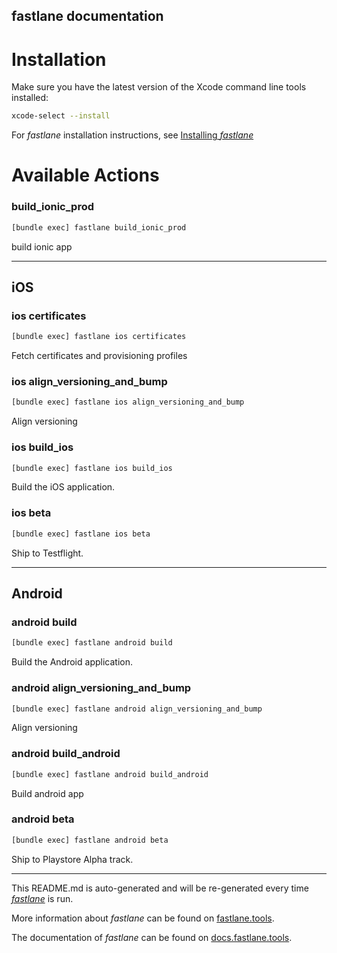 fastlane documentation
----

# Installation

Make sure you have the latest version of the Xcode command line tools installed:

```sh
xcode-select --install
```

For _fastlane_ installation instructions, see [Installing _fastlane_](https://docs.fastlane.tools/#installing-fastlane)

# Available Actions

### build_ionic_prod

```sh
[bundle exec] fastlane build_ionic_prod
```

build ionic app

----


## iOS

### ios certificates

```sh
[bundle exec] fastlane ios certificates
```

Fetch certificates and provisioning profiles

### ios align_versioning_and_bump

```sh
[bundle exec] fastlane ios align_versioning_and_bump
```

Align versioning

### ios build_ios

```sh
[bundle exec] fastlane ios build_ios
```

Build the iOS application.

### ios beta

```sh
[bundle exec] fastlane ios beta
```

Ship to Testflight.

----


## Android

### android build

```sh
[bundle exec] fastlane android build
```

Build the Android application.

### android align_versioning_and_bump

```sh
[bundle exec] fastlane android align_versioning_and_bump
```

Align versioning

### android build_android

```sh
[bundle exec] fastlane android build_android
```

Build android app

### android beta

```sh
[bundle exec] fastlane android beta
```

Ship to Playstore Alpha track.

----

This README.md is auto-generated and will be re-generated every time [_fastlane_](https://fastlane.tools) is run.

More information about _fastlane_ can be found on [fastlane.tools](https://fastlane.tools).

The documentation of _fastlane_ can be found on [docs.fastlane.tools](https://docs.fastlane.tools).
